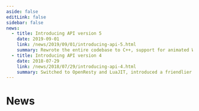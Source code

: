 ```yaml
---
aside: false
editLink: false
sidebar: false
news:
  - title: Introducing API version 5
    date: 2019-09-01
    link: /news/2019/09/01/introducing-api-5.html
    summary: Rewrote the entire codebase to C++, support for animated WebP and GIF images, plus many more improvements.
  - title: Introducing API version 4
    date: 2018-07-29
    link: /news/2018/07/29/introducing-api-4.html
    summary: Switched to OpenResty and LuaJIT, introduced a friendlier URI parser, plus some new parameters were added.
---
```


# News

<NewsList />
